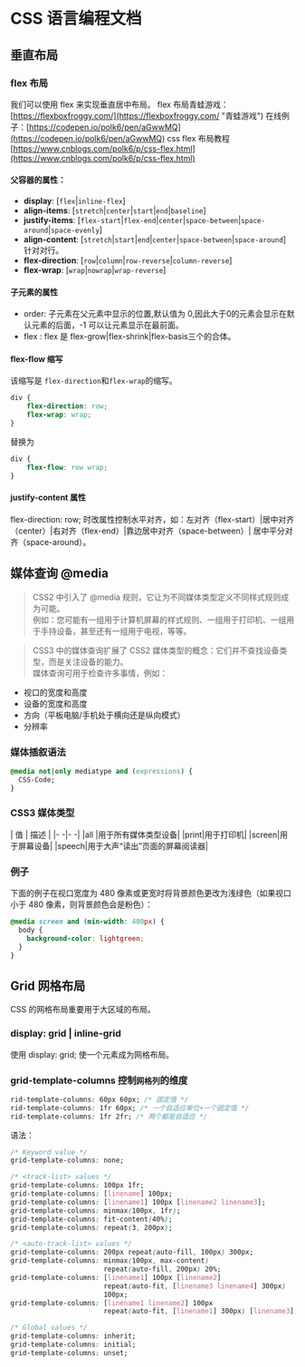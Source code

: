 # CSS 语言编程文档

## 垂直布局

### flex 布局
我们可以使用 flex 来实现垂直居中布局。
flex 布局青蛙游戏：[https://flexboxfroggy.com/](https://flexboxfroggy.com/ "青蛙游戏")
在线例子：[https://codepen.io/polk6/pen/aGwwMQ](https://codepen.io/polk6/pen/aGwwMQ)
css flex 布局教程 [https://www.cnblogs.com/polk6/p/css-flex.html](https://www.cnblogs.com/polk6/p/css-flex.html)

#### 父容器的属性：

- **display**: [`flex`|`inline-flex`]
- **align-items**: [`stretch`|`center`|`start`|`end`|`baseline`]
- **justify-items**: [`flex-start`|`flex-end`|`center`|`space-between`|`space-around`|`space-evenly`]
- **align-content**: [`stretch`|`start`|`end`|`center`|`space-between`|`space-around`] 针对对行。
- **flex-direction**: [`row`|`column`|`row-reverse`|`column-reverse`]
- **flex-wrap**: [`wrap`|`nowrap`|`wrap-reverse`]


#### 子元素的属性
- order: 子元素在父元素中显示的位置,默认值为 0,因此大于0的元素会显示在默认元素的后面，-1 可以让元素显示在最前面。
- flex : flex 是 flex-grow|flex-shrink|flex-basis三个的合体。

#### flex-flow 缩写
该缩写是 `flex-direction`和`flex-wrap`的缩写。
```css
div {
	flex-direction: row;
	flex-wrap: wrap;
}
```
替换为
```css
div {
	flex-flow: row wrap;
}
```

#### justify-content 属性
flex-direction: row; 时改属性控制水平对齐，如：左对齐（flex-start）|居中对齐（center）|右对齐（flex-end）|靠边居中对齐（space-between）| 居中平分对齐（space-around）。


## 媒体查询 @media
> CSS2 中引入了 @media 规则，它让为不同媒体类型定义不同样式规则成为可能。 <br>例如：您可能有一组用于计算机屏幕的样式规则、一组用于打印机、一组用于手持设备，甚至还有一组用于电视，等等。

> CSS3 中的媒体查询扩展了 CSS2 媒体类型的概念：它们并不查找设备类型，而是关注设备的能力。<br>媒体查询可用于检查许多事情，例如：

- 视口的宽度和高度
- 设备的宽度和高度
- 方向（平板电脑/手机处于横向还是纵向模式）
- 分辨率

### 媒体插叙语法
```css
@media not|only mediatype and (expressions) {
  CSS-Code;
}
```

### CSS3 媒体类型
|    值    |     描述    |
|-        -|-           -|
|all       |用于所有媒体类型设备|
|print|用于打印机|
|screen|用于屏幕设备|
|speech|用于大声“读出”页面的屏幕阅读器|

### 例子
下面的例子在视口宽度为 480 像素或更宽时将背景颜色更改为浅绿色（如果视口小于 480 像素，则背景颜色会是粉色）：
```css
@media screen and (min-width: 480px) {
  body {
    background-color: lightgreen;
  }
}
```

## Grid 网格布局

CSS 的网格布局重要用于大区域的布局。

### display: grid | inline-grid

使用 display: grid; 使一个元素成为网格布局。



### grid-template-columns 控制`网格列`的维度

```css
rid-template-columns: 60px 60px; /* 固定值 */
rid-template-columns: 1fr 60px; /* 一个自适应单位+一个固定值 */
rid-template-columns: 1fr 2fr; /* 两个都是自适应 */

```

语法：
```css
/* Keyword value */
grid-template-columns: none;

/* <track-list> values */
grid-template-columns: 100px 1fr;
grid-template-columns: [linename] 100px;
grid-template-columns: [linename1] 100px [linename2 linename3];
grid-template-columns: minmax(100px, 1fr);
grid-template-columns: fit-content(40%);
grid-template-columns: repeat(3, 200px);

/* <auto-track-list> values */
grid-template-columns: 200px repeat(auto-fill, 100px) 300px;
grid-template-columns: minmax(100px, max-content)
                       repeat(auto-fill, 200px) 20%;
grid-template-columns: [linename1] 100px [linename2]
                       repeat(auto-fit, [linename3 linename4] 300px)
                       100px;
grid-template-columns: [linename1 linename2] 100px
                       repeat(auto-fit, [linename1] 300px) [linename3];

/* Global values */
grid-template-columns: inherit;
grid-template-columns: initial;
grid-template-columns: unset;
```

